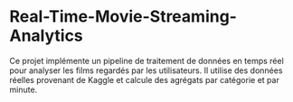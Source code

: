 # Real-Time-Movie-Streaming-Analytics
Ce projet implémente un pipeline de traitement de données en temps réel pour analyser les films regardés par les utilisateurs. Il utilise des données réelles provenant de Kaggle et calcule des agrégats par catégorie et par minute.
